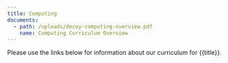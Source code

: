 ```yaml
---
title: Computing
documents:
  - path: /uploads/decoy-computing-overview.pdf
    name: Computing Curriculum Overview
---
```


Please use the links below for information about our curriculum for {{title}}.
